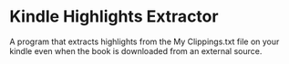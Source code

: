 # Kindle Highlights Extractor
A program that extracts highlights from the My Clippings.txt file on your kindle even when the book is downloaded from an external source.
